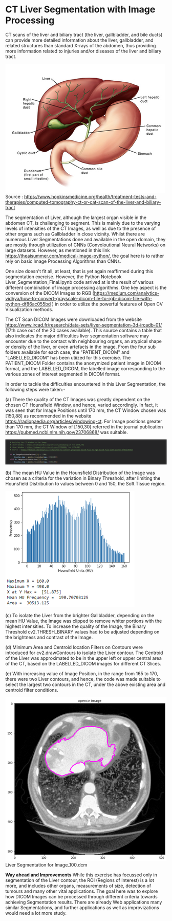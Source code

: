 # CT Liver Segmentation with Image Processing


CT scans of the liver and biliary tract (the liver, gallbladder, and bile ducts) can provide more detailed information about the liver, gallbladder, and related structures than standard X-rays of the abdomen, thus providing more information related to injuries and/or diseases of the liver and biliary tract.


![ctscanliver.png](./Images/ctscanliver.png)
Source : https://www.hopkinsmedicine.org/health/treatment-tests-and-therapies/computed-tomography-ct-or-cat-scan-of-the-liver-and-biliary-tract


The segmentation of Liver, although the largest organ visible in the abdomen CT, is challenging to segment. This is mainly due to the varying levels of intensities of the CT Images, as well as due to the presence of other organs such as Gallbladder in close vicinity. Whilst there are numerous Liver Segmentations done and available in the open domain, they are mostly through utilization of CNNs (Convoloutional Neural Networks) on large datasets. However, as mentioned in this link https://theaisummer.com/medical-image-python/, the goal here is to rather rely on basic Image Processing Algorithms than CNNs.  


One size doesn't fit all, at least, that is yet again reaffirmed during this segmentation exercise. However, the Python Notebook Liver_Segmentation_Final.ipynb code arrived at is the result of various different combination of image processing algorithms. One key aspect is the conversion of the DICOM Images to RGB (https://medium.com/analytics-vidhya/how-to-convert-grayscale-dicom-file-to-rgb-dicom-file-with-python-df86ac055bd
) in order to utilize the powerful features of Open CV Visualization methods. 


The CT Scan DICOM Images were downloaded from the website https://www.ircad.fr/research/data-sets/liver-segmentation-3d-ircadb-01/ (17th case out of the 20 cases available). This source contains a table that also indicates the major difficulties liver segmentation software may encounter due to the contact with neighbouring organs, an atypical shape or density of the liver, or even artefacts in the image. From the four sub folders available for each case, the "PATIENT_DICOM" and "LABELLED_DICOM" has been utiized for this exercise. The PATIENT_DICOM Folder contains the anonymized patient image in DICOM format, and the LABELLED_DICOM, the labelled image corresponding to the various zones of interest segmented in DICOM format.


In order to tackle the difficulties encountered in this Liver Segmentation, the following steps were taken:-

(a) There the quality of the CT Images was greatly dependent on the chosen CT Hounsfield Window, and hence, varied accordingly. In fact, it was seen that for Image Positions until 170 mm, the CT Window chosen was [150,88] as recommended in the website https://radiopaedia.org/articles/windowing-ct. For Image positions greater  than 170 mm, the CT Window of [150,30] referred in the journal publication https://pubmed.ncbi.nlm.nih.gov/23706868/ was suitable.  


![img_1.png](./Images/img_1.png)


(b) The mean HU Value in the Hounsfield Distribution of the Image was chosen as a criteria for the variation in Binary Threshold, after limiting the Hounsfield Distribution to values between 0 and 150, the Soft Tissue region. 


![img_2.png](./Images/img_2.png)


(c) To isolate the Liver from the brighter Gallbladder, depending on the mean HU Value, the Image was clipped to remove whiter portions with the highest intensities. To increase the quality of the Image, the Binary Threshold cv2.THRESH_BINARY values had to be adjusted depending on the brightness and contrast of the Image. 

(d) Minimum Area and Centroid location Filters on Contours were introduced for cv2.drawContours to isolate the Liver contour. The Centroid of the Liver was approximated to be in the upper left or upper central area of the CT, based on the LABELLED_DICOM images for different CT Slices. 

(e) With increasing value of Image Position, in the range from 165 to 170, there were two Liver contours, and hence, the code was made suitable to select the largest two contours in the CT, under the above existing area and centroid filter conditions.


![100dcm.png](./Images/100dcm.png)
Liver Segmentation for Image_100.dcm


**Way ahead and Improvements**
While this exercise has focussed only in segmentation of the Liver contour, the ROI (Regions of Interest) is a lot more, and includes other organs, measurements of size, detection of tumours and many other vital applications. The goal here was to explore how DICOM Images can be processed through different criteria towards achieving Segmentation results. There are already Web applications many similar Segmentations, and further applications as well as improvizations would need a lot more study.

```python

```

